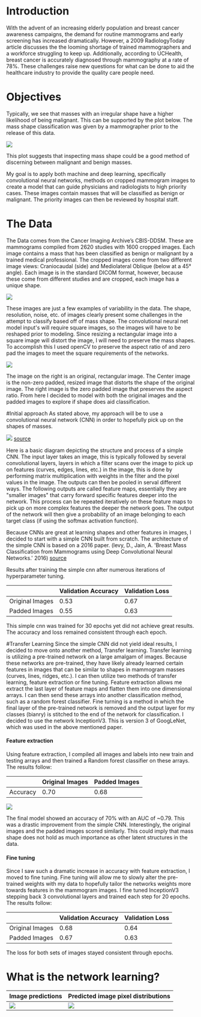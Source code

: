 # Introduction
With the advent of an increasing elderly population and breast cancer awareness campaigns, the demand for routine
mammograms and early screening has increased dramatically. However, a 2009 RadiologyToday article discusses the the looming shortage of trained mammographers and a workforce struggling to keep up. Additionally, according to UCHealth, breast cancer is accurately diagnosed through mammography at a rate of 78%. These challenges raise new questions for what can be done to aid the healthcare industry to provide the quality care people need.

# Objectives
Typically, we see that masses with an irregular shape have a higher likelihood of being malignant. This can be supported by the plot below. The mass shape classification was given by a mammographer prior to the release of this data.

![](https://github.com/Clawton92/Classification_of_Mammograms_part2/blob/master/visuals/path_common_mass%20copy.png)

This plot suggests that inspecting mass shape could be a good method of discerning between malignant and benign masses.

My goal is to apply both machine and deep learning, specifically convolutional neural networks, methods on cropped mammogram images to create a model that can guide physicians and radiologists to high priority cases. These images contain masses that will be classified as benign or malignant. The priority images can then be reviewed by hospital staff.

# The Data
The Data comes from the Cancer Imaging Archive’s CBIS-DDSM. These are mammograms compiled from 2620 studies with 1600 cropped images. Each image contains a mass that has been classified as benign or malignant by a trained medical professional. The cropped images come from two different image views: Craniocaudal (side) and Mediolateral Oblique (below at a 45° angle). Each image is in the standard DICOM format, however, because these come from different studies and are cropped, each image has a unique shape.

![](https://github.com/Clawton92/Classification_of_Mammograms_part2/blob/master/visuals/data_variability.png)

These images are just a few examples of variability in the data. The shape, resolution, noise, etc. of images clearly present some challenges in the attempt to classify based off of mass shape. The convolutional neural net model input's will require square images, so the images will have to be reshaped prior to modeling. Since resizing a rectangular image into a square image will distort the image, I will need to preserve the mass shapes. To accomplish this I used openCV to preserve the aspect ratio of and zero pad the images to meet the square requirements of the networks.

![](https://github.com/Clawton92/Classification_of_Mammograms_part2/blob/master/visuals/pic_aspect_ratio.png)

The image on the right is an original, rectangular image. The Center image is the non-zero padded, resized image that distorts the shape of the original image. The right image is the zero padded image that preserves the aspect ratio. From here I decided to model with both the original images and the padded images to explore if shape does aid classification.

#Initial approach
As stated above, my approach will be to use a convolutional neural network (CNN) in order to hopefully pick up on the shapes of masses.

![](https://github.com/Clawton92/Classification_of_Mammograms_part2/blob/master/visuals/conv_nn_picture.png)
[source](https://www.mdpi.com/2078-2489/7/4/61)

Here is a basic diagram depicting the structure and process of a simple CNN. The input layer takes an image, this is typically followed by several convolutional layers, layers in which a filter scans over the image to pick up on features (curves, edges, lines, etc.) in the image, this is done by performing matrix multiplication with weights in the filter and the pixel values in the image. The outputs can then be pooled in serval different ways. The following outputs are called feature maps, essentially they are "smaller images" that carry forward specific features deeper into the network. This process can be repeated iteratively on these feature maps to pick up on more complex features the deeper the network goes. The output of the network will then give a probability of an image belonging to each target class (if using the softmax activation function).  

Because CNNs are great at learning shapes and other features in images, I decided to start with a simple CNN built from scratch. The architecture of the simple CNN is based on a 2016 paper. (levy, D., Jain, A. 'Breast Mass Classification from Mammograms using Deep Convolutional Neural Networks.' 2016) [source](https://arxiv.org/pdf/1612.00542.pdf)

Results after training the simple cnn after numerous iterations of hyperparameter tuning.

| |Validation Accuracy|Validation Loss|
|--|--|--|
|Original Images|0.53|0.67|
|Padded Images|0.55|0.63|

This simple cnn was trained for 30 epochs yet did not achieve great results. The accuracy and loss remained consistent through each epoch.

#Transfer Learning
Since the simple CNN did not yield ideal results, I decided to move onto another method, Transfer learning. Transfer learning is utilizing a pre-trained network on a large amalgam of images. Because these networks are pre-trained, they have likely already learned certain features in images that can be similar to shapes in mammogram masses (curves, lines, ridges, etc.). I can then utilize two methods of transfer learning, feature extraction or fine tuning. Feature extraction allows me extract the last layer of feature maps and flatten them into one dimensional arrays. I can then send these arrays into another classification method, such as a random forest classifier. Fine turning is a method in which the final layer of the pre-trained network is removed and the output layer for my classes (bianry) is stitched to the end of the network for classification. I decided to use the network InceptionV3. This is version 3 of GoogLeNet, which was used in the above mentioned paper.  

#### Feature extraction
Using feature extraction, I compiled all images and labels into new train and testing arrays and then trained a Random forest classifier on these arrays. The results follow:

|  |Original Images|Padded Images|
|--|--|--|
|Accuracy|0.70|0.68|

![](https://github.com/Clawton92/Classification_of_Mammograms_part2/blob/master/visuals/feature_extraction_original_images_ROC.png)

The final model showed an accuracy of 70% with an AUC of ~0.79. This was a drastic improvement from the simple CNN. Interestingly, the original images and the padded images scored similarly. This could imply that mass shape does not hold as much importance as other latent structures in the data.

#### Fine tuning
Since I saw such a dramatic increase in accuracy with feature extraction, I moved to fine tuning. Fine tuning will allow me to slowly alter the pre-trained weights with my data to hopefully tailor the networks weights more towards features in the mammogram images. I fine tuned InceptionV3 stepping back 3 convolutional layers and trained each step for 20 epochs. The results follow:

|  |Validation Accuracy|Validation Loss|
|--|--|--|
|Original Images|0.68|0.64|
|Padded Images|0.67|0.63|

The loss for both sets of images stayed consistent through epochs.

# What is the network learning?
|Image predictions|Predicted image pixel distributions|
|--|--|
|![](https://github.com/Clawton92/Classification_of_Mammograms_part2/blob/master/visuals/3img_confident_correct_benign.png) |![](https://github.com/Clawton92/Classification_of_Mammograms_part2/blob/master/visuals/confident_correct_distributions.png)|

